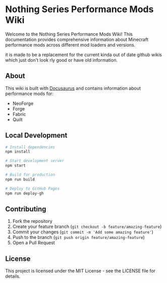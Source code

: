 # Nothing Series Performance Mods Wiki

Welcome to the Nothing Series Performance Mods Wiki! This documentation provides comprehensive information about Minecraft performance mods across different mod loaders and versions.

it is made to be a replacement for the current kinda out of date github wikis which just don't look rly good or have old information.

## About

This wiki is built with [Docusaurus](https://docusaurus.io/) and contains information about performance mods for:
- NeoForge
- Forge
- Fabric
- Quilt

## Local Development

```zsh
# Install dependencies
npm install

# Start development server
npm start

# Build for production
npm run build

# Deploy to GitHub Pages
npm run deploy-gh
```

## Contributing

1. Fork the repository
2. Create your feature branch (`git checkout -b feature/amazing-feature`)
3. Commit your changes (`git commit -m 'Add some amazing feature'`)
4. Push to the branch (`git push origin feature/amazing-feature`)
5. Open a Pull Request

## License

This project is licensed under the MIT License - see the LICENSE file for details.
